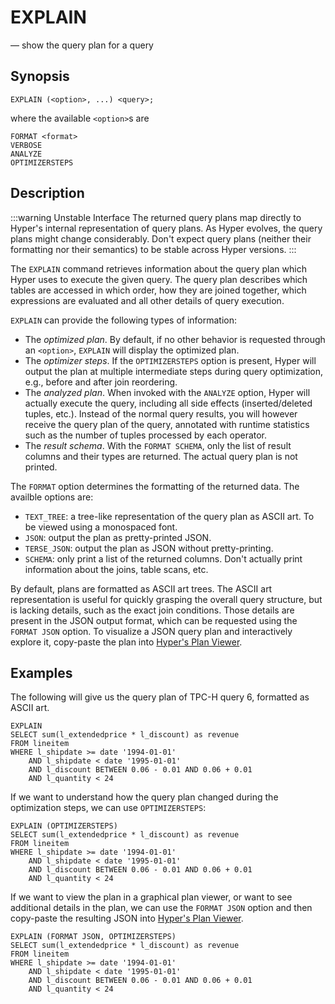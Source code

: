 # EXPLAIN

— show the query plan for a query

## Synopsis

```sql_template
EXPLAIN (<option>, ...) <query>;
```

where the available `<option>`s are

```sql_template
FORMAT <format>
VERBOSE
ANALYZE
OPTIMIZERSTEPS
```

## Description

:::warning Unstable Interface
The returned query plans map directly to Hyper's internal representation of query plans.
As Hyper evolves, the query plans might change considerably.
Don't expect query plans (neither their formatting nor their semantics) to be stable across Hyper versions.
:::


The `EXPLAIN` command retrieves information about the query plan which Hyper uses to execute the given query.
The query plan describes which tables are accessed in which order, how they are joined together, which expressions are evaluated and all other details of query execution.

`EXPLAIN` can provide the following types of information:

* The *optimized plan*. By default, if no other behavior is requested through an `<option>`, `EXPLAIN` will display the optimized plan.
* The *optimizer steps*. If the `OPTIMIZERSTEPS` option is present, Hyper will output the plan at multiple intermediate steps during query optimization, e.g., before and after join reordering.
* The *analyzed plan*. When invoked with the `ANALYZE` option, Hyper will actually execute the query, including all side effects (inserted/deleted tuples, etc.). Instead of the normal query results, you will however receive the query plan of the query, annotated with runtime statistics such as the number of tuples processed by each operator.
* The *result schema*. With the `FORMAT SCHEMA`, only the list of result columns and their types are returned. The actual query plan is not printed.

The `FORMAT` option determines the formatting of the returned data. The availble options are:
* `TEXT_TREE`: a tree-like representation of the query plan as ASCII art. To be viewed using a monospaced font.
* `JSON`: output the plan as pretty-printed JSON.
* `TERSE_JSON`: output the plan as JSON without pretty-printing.
* `SCHEMA`: only print a list of the returned columns. Don't actually print information about the joins, table scans, etc.

By default, plans are formatted as ASCII art trees.
The ASCII art representation is useful for quickly grasping the overall query structure, but is lacking details, such as the exact join conditions.
Those details are present in the JSON output format, which can be requested using the `FORMAT JSON` option.
To visualize a JSON query plan and interactively explore it, copy-paste the plan into [Hyper's Plan Viewer](https://tableau.github.io/query-graphs/).

## Examples

The following will give us the query plan of TPC-H query 6, formatted as ASCII art.

```
EXPLAIN
SELECT sum(l_extendedprice * l_discount) as revenue
FROM lineitem
WHERE l_shipdate >= date '1994-01-01'
    AND l_shipdate < date '1995-01-01'
    AND l_discount BETWEEN 0.06 - 0.01 AND 0.06 + 0.01
    AND l_quantity < 24
```

If we want to understand how the query plan changed during the optimization steps, we can use `OPTIMIZERSTEPS`:

```
EXPLAIN (OPTIMIZERSTEPS)
SELECT sum(l_extendedprice * l_discount) as revenue
FROM lineitem
WHERE l_shipdate >= date '1994-01-01'
    AND l_shipdate < date '1995-01-01'
    AND l_discount BETWEEN 0.06 - 0.01 AND 0.06 + 0.01
    AND l_quantity < 24
```

If we want to view the plan in a graphical plan viewer, or want to see additional details in the plan, we can use the `FORMAT JSON` option and then copy-paste the resulting JSON into [Hyper's Plan Viewer](https://tableau.github.io/query-graphs/).

```
EXPLAIN (FORMAT JSON, OPTIMIZERSTEPS)
SELECT sum(l_extendedprice * l_discount) as revenue
FROM lineitem
WHERE l_shipdate >= date '1994-01-01'
    AND l_shipdate < date '1995-01-01'
    AND l_discount BETWEEN 0.06 - 0.01 AND 0.06 + 0.01
    AND l_quantity < 24
```
